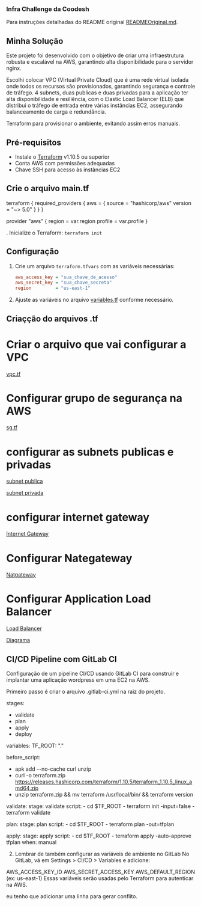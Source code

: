 ### Infra Challenge da Coodesh

Para instruções detalhadas do README original [READMEOriginal.md](./READMEOriginal.md).

## Minha Solução

Este projeto foi desenvolvido com o objetivo de criar uma infraestrutura robusta e escalável na AWS, garantindo alta disponibilidade para o servidor nginx. 

Escolhi colocar VPC (Virtual Private Cloud) que é uma rede virtual isolada onde todos os recursos são provisionados, garantindo segurança e controle de tráfego. 4 subnets, duas publicas e duas privadas para a aplicação ter alta disponibilidade e resiliência, com o Elastic Load Balancer (ELB) que distribui o tráfego de entrada entre várias instâncias EC2, assegurando balanceamento de carga e redundância.

Terraform para provisionar o ambiente, evitando assim erros manuais.

## Pré-requisitos

- Instale o [Terraform](https://www.terraform.io/downloads.html) v1.10.5 ou superior
- Conta AWS com permissões adequadas
- Chave SSH para acesso às instâncias EC2

## Crie o arquivo main.tf

terraform {
  required_providers {
    aws = {
      source  = "hashicorp/aws"
      version = "~> 5.0"
    }
  }
}

provider "aws" {
  region  = var.region
  profile = var.profile
}

. Inicialize o Terraform:
    ```
    terraform init
    ```

## Configuração

1. Crie um arquivo `terraform.tfvars` com as variáveis necessárias:
    ```ini
    aws_access_key = "sua_chave_de_acesso"
    aws_secret_key = "sua_chave_secreta"
    region         = "us-east-1"
    ```
2. Ajuste as variáveis no arquivo [variables.tf](https://medium.com/@habbema/terraform-variables-e2f46ebe3f32) conforme necessário.

## Criaçção do arquivos .tf

# Criar o arquivo que vai configurar a VPC

[vpc.tf](./vpc.tf)

# Configurar grupo de segurança na AWS

[sg.tf](./sg.tf)

# configurar as subnets publicas e privadas

[subnet publica](./publica.tf)

[subnet privada](./privada.tf)

# configurar internet gateway

[Internet Gateway](./igw.tf)

# Configurar Nategateway

[Natgateway](./ngw.tf)

# Configurar Application Load Balancer

[Load Balancer](./alb.tf)

[Diagrama](./Diagrama.png)

## CI/CD Pipeline com GitLab CI

Configuração de um pipeline CI/CD usando GitLab CI para construir e implantar uma aplicação wordpress em uma EC2 na AWS.

Primeiro passo é criar o arquivo .gitlab-ci.yml na raiz do projeto.

stages:
  - validate
  - plan
  - apply
  - deploy

variables:
  TF_ROOT: "."

before_script:
  - apk add --no-cache curl unzip
  - curl -o terraform.zip https://releases.hashicorp.com/terraform/1.10.5/terraform_1.10.5_linux_amd64.zip
  - unzip terraform.zip && mv terraform /usr/local/bin/ && terraform version

validate:
  stage: validate
  script:
    - cd $TF_ROOT
    - terraform init -input=false
    - terraform validate

plan:
  stage: plan
  script:
    - cd $TF_ROOT
    - terraform plan -out=tfplan

apply:
  stage: apply
  script:
    - cd $TF_ROOT
    - terraform apply -auto-approve tfplan
  when: manual

2. Lembrar de também configurar as variáveis de ambiente no GitLab
No GitLab, vá em Settings > CI/CD > Variables e adicione:

AWS_ACCESS_KEY_ID
AWS_SECRET_ACCESS_KEY
AWS_DEFAULT_REGION (ex: us-east-1)
Essas variáveis serão usadas pelo Terraform para autenticar na AWS.

eu tenho que adicionar uma linha para gerar conflito.


